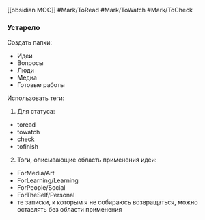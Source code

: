 [[obsidian MOC]]
#Mark/ToRead #Mark/ToWatch #Mark/ToCheck
### Устарело
Создать папки:
- Идеи
- Вопросы
- Люди
- Медиа
- Готовые работы

Использовать теги:
1. Для статуса:
- toread
- towatch
- check
- tofinish
2. Тэги, описывающие область применения идеи:
- ForMedia/Art
- ForLearning/Learning
- ForPeople/Social
- ForTheSelf/Personal
- те записки, к которым я не собираюсь возвращаться, можно оставлять без области применения
